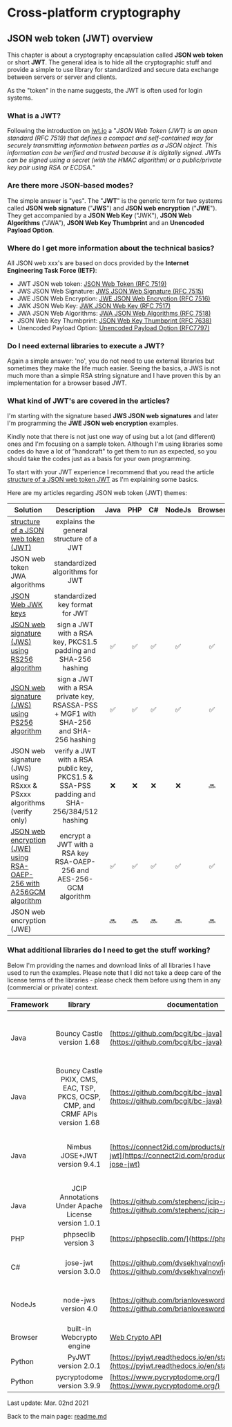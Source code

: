 # Cross-platform cryptography

## JSON web token (JWT) overview

This chapter is about a cryptography encapsulation called **JSON web token** or short **JWT**. The general idea is to hide all the cryptographic stuff and provide a simple to use library for standardized and secure data exchange between servers or server and clients.

As the "token" in the name suggests, the JWT is often used for login systems.

### What is a JWT?

Following the introduction on [jwt.io](https://jwt.io/introduction) a "*JSON Web Token (JWT) is an open standard (RFC 7519) that defines a compact and self-contained way for securely transmitting information between parties as a JSON object. This information can be verified and trusted because it is digitally signed. JWTs can be signed using a secret (with the HMAC algorithm) or a public/private key pair using RSA or ECDSA.*"

### Are there more JSON-based modes?

The simple answer is "yes". The "**JWT**" is the generic term for two systems called **JSON web signature** ("**JWS**") and **JSON web encryption** ("**JWE**"). They get accompanied by a **JSON Web Key** ("JWK"), **JSON Web Algorithms** ("JWA"), **JSON Web Key Thumbprint** and an **Unencoded Payload Option**.

### Where do I get more information about the technical basics?

All JSON web xxx's are based on docs provided by the **Internet Engineering Task Force (IETF)**:

* JWT JSON web token: [JSON Web Token (RFC 7519)](https://tools.ietf.org/html/rfc7519)
* JWS JSON Web Signature: [JWS JSON Web Signature (RFC 7515)](https://tools.ietf.org/html/rfc7515)
* JWE JSON Web Encryption: [JWE JSON Web Encryption (RFC 7516)](http://tools.ietf.org/html/rfc7516)
* JWK JSON Web Key: [JWK JSON Web Key (RFC 7517)](http://tools.ietf.org/html/rfc7517)
* JWA JSON Web Algorithms: [JWA JSON Web Algorithms (RFC 7518)](http://tools.ietf.org/html/rfc7518)
* JSON Web Key Thumbprint: [JSON Web Key Thumbprint (RFC 7638)](https://tools.ietf.org/html/rfc7638)
* Unencoded Payload Option: [Unencoded Payload Option (RFC7797)](https://tools.ietf.org/html/rfc7797)

### Do I need external libraries to execute a JWT?

Again a simple answer: 'no', you do not need to use external libraries but sometimes they make the life much easier. Seeing the basics, a JWS is not much more than a simple RSA string signature and I have proven this by an implementation for a browser based JWT.

### What kind of JWT's are covered in the articles?

I'm starting with the signature based **JWS JSON web signatures** and later I'm programming the **JWE JSON web encryption** examples.

Kindly note that there is not just one way of using but a lot (and different) ones and I'm focusing on a sample token. Although I'm using libraries some codes do have a lot of "handcraft" to get them to run as expected, so you should take the codes just as a basis for your own programming.

To start with your JWT experience I recommend that you read the article [structure of a JSON web token JWT](json_web_token_structure.md) as I'm explaining some basics.

Here are my articles regarding JSON web token (JWT) themes:

| Solution | Description | Java | PHP | C# | NodeJs | Browser | Python |
| ------ | :------: | :--: | :--: | :--: | :--: | :--: | :--: |
|[structure of a JSON web token (JWT)](json_web_token_structure.md) | explains the general structure of a JWT | | | | | | |
|JSON web token JWA algorithms | standardized algorithms for JWT | | | | | | |
|[JSON Web JWK keys](json_web_token_jwk_keys.md) | standardized key format for JWT | | | | | | |
|[JSON web signature (JWS) using RS256 algorithm](json_web_token_jws_rs256_signature.md) | sign a JWT with a RSA key, PKCS1.5 padding and SHA-256 hashing | :white_check_mark: |  :white_check_mark: | :white_check_mark: | :white_check_mark: | :white_check_mark: |   :white_check_mark: | 
|[JSON web signature (JWS) using PS256 algorithm](json_web_token_jws_ps256_signature.md) | sign a JWT with a RSA private key, RSASSA-PSS + MGF1 with SHA-256 and SHA-256 hashing |  :white_check_mark: | :white_check_mark: | :white_check_mark: | :white_check_mark: | :white_check_mark: | :white_check_mark: | 
|JSON web signature (JWS) using RSxxx & PSxxx algorithms (verify only) | verify a JWT with a RSA public key, PKCS1.5 & SSA-PSS padding and SHA-256/384/512 hashing | :x: |  :x: | :x: | :x: | :soon: |   :x: | 
| [JSON web encryption (JWE) using RSA-OAEP-256 with A256GCM algorithm](json_web_token_jwe_rsa_oaep_256_encryption.md) | encrypt a JWT with a RSA key RSA-OAEP-256 and AES-256-GCM algorithm | :white_check_mark: |  :white_check_mark: | :white_check_mark: | :white_check_mark: | :white_check_mark: |   :white_check_mark: | 
| JSON web encryption (JWE) |  | :soon: | :soon: | :soon: | :soon: | :soon: | :soon: |


### What additional libraries do I need to get the stuff working?

Below I'm providing the names and download links of all libraries I have used to run the examples. Please note that I did not take a deep care of the license terms of the libraries - please check them before using them in any (commercial or private) context.

| Framework | library | documentation | source and download link
| ------ | :------: | -- | -- | 
| Java | Bouncy Castle version 1.68 |  [https://github.com/bcgit/bc-java](https://github.com/bcgit/bc-java) | GitHub: [https://github.com/bcgit/bc-java](https://github.com/bcgit/bc-java) Maven: [https://mvnrepository.com/artifact/org.bouncycastle/bcprov-jdk15on](https://mvnrepository.com/artifact/org.bouncycastle/bcprov-jdk15on)
| Java | Bouncy Castle PKIX, CMS, EAC, TSP, PKCS, OCSP, CMP, and CRMF APIs version 1.68 |  [https://github.com/bcgit/bc-java](https://github.com/bcgit/bc-java) | GitHub: [https://github.com/bcgit/bc-java](https://github.com/bcgit/bc-java) Maven: [https://mvnrepository.com/artifact/org.bouncycastle/bcpkix-jdk15on](https://mvnrepository.com/artifact/org.bouncycastle/bcpkix-jdk15on)
| Java | Nimbus JOSE+JWT version 9.4.1 | [https://connect2id.com/products/nimbus-jose-jwt](https://connect2id.com/products/nimbus-jose-jwt) | source: [https://bitbucket.org/connect2id/nimbus-jose-jwt/src/master/](https://bitbucket.org/connect2id/nimbus-jose-jwt/src/master/) Maven: [https://mvnrepository.com/artifact/com.nimbusds/nimbus-jose-jwt](https://mvnrepository.com/artifact/com.nimbusds/nimbus-jose-jwt)
| Java | JCIP Annotations Under Apache License version 1.0.1 | [https://github.com/stephenc/jcip-annotations](https://github.com/stephenc/jcip-annotations) | Maven: [https://mvnrepository.com/artifact/com.github.stephenc.jcip/jcip-annotations](https://mvnrepository.com/artifact/com.github.stephenc.jcip/jcip-annotations)
| PHP | phpseclib version 3 | [https://phpseclib.com/](https://phpseclib.com/) | GitHub:  [https://github.com/phpseclib/phpseclib] (https://github.com/phpseclib/phpseclib) |
| C# | jose-jwt version 3.0.0 |  [https://github.com/dvsekhvalnov/jose-jwt](https://github.com/dvsekhvalnov/jose-jwt) | GitHub: [https://github.com/dvsekhvalnov/jose-jwt](https://github.com/dvsekhvalnov/jose-jwt) NugGet: [https://www.nuget.org/packages/jose-jwt/](https://www.nuget.org/packages/jose-jwt/) 
| NodeJs | node-jws version 4.0 | [https://github.com/brianloveswords/node-jws](https://github.com/brianloveswords/node-jws) | GitHub: [https://github.com/brianloveswords/node-jws](https://github.com/brianloveswords/node-jws) npmjs:  [https://www.npmjs.com/package/jws](https://www.npmjs.com/package/jws) |
| Browser | built-in Webcrypto engine | [Web Crypto API](https://developer.mozilla.org/en-US/docs/Web/API/Web_Crypto_API) | 
| Python | PyJWT version 2.0.1  | [https://pyjwt.readthedocs.io/en/stable/index.html](https://pyjwt.readthedocs.io/en/stable/index.html) | GitHub:  [https://github.com/jpadilla/pyjwt/](https://github.com/jpadilla/pyjwt/) |
| Python | pycryptodome version 3.9.9  | [https://www.pycryptodome.org/](https://www.pycryptodome.org/)  | [https://github.com/Legrandin/pycryptodome](https://github.com/Legrandin/pycryptodome) |


Last update: Mar. 02nd 2021

Back to the main page: [readme.md](../readme.md)
